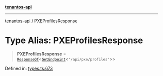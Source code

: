 [**tenantos-api**](../README.md)

***

[tenantos-api](../globals.md) / PXEProfilesResponse

# Type Alias: PXEProfilesResponse

> **PXEProfilesResponse** = [`ResponseOf`](ResponseOf.md)\<[`GetEndpoint`](GetEndpoint.md)\<`"/api/pxe/profiles"`\>\>

Defined in: [types.ts:673](https://github.com/shadmanZero/tenantos-api/blob/b1ba837cafbeb4e057ec12e90b81a7c5ea5b383f/src/types.ts#L673)
